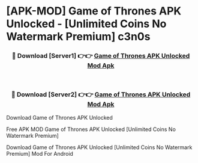 # [APK-MOD] Game of Thrones APK Unlocked - [Unlimited Coins No Watermark Premium] c3n0s



<div align="center">
<h3>🔴 Download [Server1] 👉👉 <a href="https://momento.my/?title=Game_of_Thrones_APK_Unlocked">Game of Thrones APK Unlocked Mod Apk</a></h3><br>

<h3>🔴 Download [Server2] 👉👉 <a href="https://momento.my/?title=Game_of_Thrones_APK_Unlocked">Game of Thrones APK Unlocked Mod Apk</a></h3>
</div>



Download Game of Thrones APK Unlocked 

Free APK MOD Game of Thrones APK Unlocked [Unlimited Coins No Watermark Premium]

Download Game of Thrones APK Unlocked [Unlimited Coins No Watermark Premium] Mod For Android
